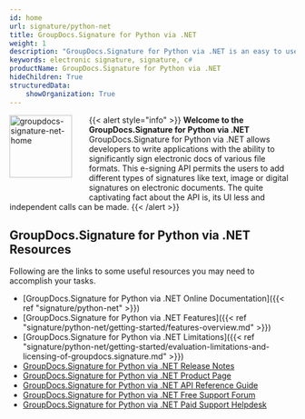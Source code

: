 ```yaml
---
id: home
url: signature/python-net
title: GroupDocs.Signature for Python via .NET
weight: 1
description: "GroupDocs.Signature for Python via .NET is an easy to use electronic signature API designed for C#/.NET applications"
keywords: electronic signature, signature, c#
productName: GroupDocs.Signature for Python via .NET
hideChildren: True
structuredData:
    showOrganization: True
---
```

{{< alert style="info" >}}<img src="/signature/net/images/home.png" width="110" height="110" alt="groupdocs-signature-net-home" align="left" style="margin: 0 30px 30px 0"/> **Welcome to the GroupDocs.Signature for Python via .NET**  
GroupDocs.Signature for Python via .NET allows developers to write applications with the ability to significantly sign electronic docs of various file formats. This e-signing API permits the users to add different types of signatures like text, image or digital signatures on electronic documents. The quite captivating fact about the API is, its UI less and independent calls can be made.
{{< /alert >}}

## GroupDocs.Signature for Python via .NET Resources

Following are the links to some useful resources you may need to accomplish your tasks.

* [GroupDocs.Signature for Python via .NET Online Documentation]({{< ref "signature/python-net" >}})
* [GroupDocs.Signature for Python via .NET Features]({{< ref "signature/python-net/getting-started/features-overview.md" >}})
* [GroupDocs.Signature for Python via .NET Limitations]({{< ref "signature/python-net/getting-started/evaluation-limitations-and-licensing-of-groupdocs.signature.md" >}})
* [GroupDocs.Signature for Python via .NET Release Notes](https://releases.groupdocs.com/signature/python-net/release-notes/)
* [GroupDocs.Signature for Python via .NET Product Page](https://products.groupdocs.com/signature/python-net)
* [GroupDocs.Signature for Python via .NET API Reference Guide](https://reference.groupdocs.com/signature/python-net/)
* [GroupDocs.Signature for Python via .NET Free Support Forum](https://forum.groupdocs.com/c/signature)
* [GroupDocs.Signature for Python via .NET Paid Support Helpdesk](https://helpdesk.groupdocs.com/)
